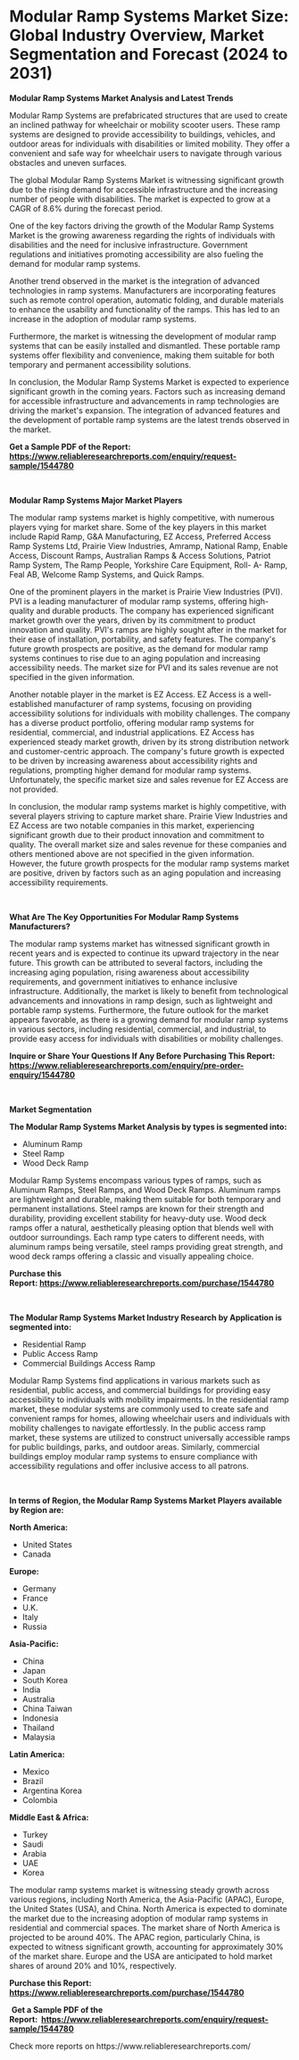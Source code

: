 <p><h1>Modular Ramp Systems Market Size: Global Industry Overview, Market Segmentation and Forecast (2024 to 2031)</h1></p><p><strong>Modular Ramp Systems Market Analysis and Latest Trends</strong></p>
<p><p>Modular Ramp Systems are prefabricated structures that are used to create an inclined pathway for wheelchair or mobility scooter users. These ramp systems are designed to provide accessibility to buildings, vehicles, and outdoor areas for individuals with disabilities or limited mobility. They offer a convenient and safe way for wheelchair users to navigate through various obstacles and uneven surfaces.</p><p>The global Modular Ramp Systems Market is witnessing significant growth due to the rising demand for accessible infrastructure and the increasing number of people with disabilities. The market is expected to grow at a CAGR of 8.6% during the forecast period.</p><p>One of the key factors driving the growth of the Modular Ramp Systems Market is the growing awareness regarding the rights of individuals with disabilities and the need for inclusive infrastructure. Government regulations and initiatives promoting accessibility are also fueling the demand for modular ramp systems.</p><p>Another trend observed in the market is the integration of advanced technologies in ramp systems. Manufacturers are incorporating features such as remote control operation, automatic folding, and durable materials to enhance the usability and functionality of the ramps. This has led to an increase in the adoption of modular ramp systems.</p><p>Furthermore, the market is witnessing the development of modular ramp systems that can be easily installed and dismantled. These portable ramp systems offer flexibility and convenience, making them suitable for both temporary and permanent accessibility solutions.</p><p>In conclusion, the Modular Ramp Systems Market is expected to experience significant growth in the coming years. Factors such as increasing demand for accessible infrastructure and advancements in ramp technologies are driving the market's expansion. The integration of advanced features and the development of portable ramp systems are the latest trends observed in the market.</p></p>
<p><strong>Get a Sample PDF of the Report:&nbsp; <a href="https://www.reliableresearchreports.com/enquiry/request-sample/1544780">https://www.reliableresearchreports.com/enquiry/request-sample/1544780</a></strong></p>
<p>&nbsp;</p>
<p><strong>Modular Ramp Systems Major Market Players</strong></p>
<p><p>The modular ramp systems market is highly competitive, with numerous players vying for market share. Some of the key players in this market include Rapid Ramp, G&A Manufacturing, EZ Access, Preferred Access Ramp Systems Ltd, Prairie View Industries, Amramp, National Ramp, Enable Access, Discount Ramps, Australian Ramps & Access Solutions, Patriot Ramp System, The Ramp People, Yorkshire Care Equipment, Roll- A- Ramp, Feal AB, Welcome Ramp Systems, and Quick Ramps.</p><p>One of the prominent players in the market is Prairie View Industries (PVI). PVI is a leading manufacturer of modular ramp systems, offering high-quality and durable products. The company has experienced significant market growth over the years, driven by its commitment to product innovation and quality. PVI's ramps are highly sought after in the market for their ease of installation, portability, and safety features. The company's future growth prospects are positive, as the demand for modular ramp systems continues to rise due to an aging population and increasing accessibility needs. The market size for PVI and its sales revenue are not specified in the given information.</p><p>Another notable player in the market is EZ Access. EZ Access is a well-established manufacturer of ramp systems, focusing on providing accessibility solutions for individuals with mobility challenges. The company has a diverse product portfolio, offering modular ramp systems for residential, commercial, and industrial applications. EZ Access has experienced steady market growth, driven by its strong distribution network and customer-centric approach. The company's future growth is expected to be driven by increasing awareness about accessibility rights and regulations, prompting higher demand for modular ramp systems. Unfortunately, the specific market size and sales revenue for EZ Access are not provided.</p><p>In conclusion, the modular ramp systems market is highly competitive, with several players striving to capture market share. Prairie View Industries and EZ Access are two notable companies in this market, experiencing significant growth due to their product innovation and commitment to quality. The overall market size and sales revenue for these companies and others mentioned above are not specified in the given information. However, the future growth prospects for the modular ramp systems market are positive, driven by factors such as an aging population and increasing accessibility requirements.</p></p>
<p>&nbsp;</p>
<p><strong>What Are The Key Opportunities For Modular Ramp Systems Manufacturers?</strong></p>
<p><p>The modular ramp systems market has witnessed significant growth in recent years and is expected to continue its upward trajectory in the near future. This growth can be attributed to several factors, including the increasing aging population, rising awareness about accessibility requirements, and government initiatives to enhance inclusive infrastructure. Additionally, the market is likely to benefit from technological advancements and innovations in ramp design, such as lightweight and portable ramp systems. Furthermore, the future outlook for the market appears favorable, as there is a growing demand for modular ramp systems in various sectors, including residential, commercial, and industrial, to provide easy access for individuals with disabilities or mobility challenges.</p></p>
<p><strong>Inquire or Share Your Questions If Any Before Purchasing This Report: <a href="https://www.reliableresearchreports.com/enquiry/pre-order-enquiry/1544780">https://www.reliableresearchreports.com/enquiry/pre-order-enquiry/1544780</a></strong></p>
<p>&nbsp;</p>
<p><strong>Market Segmentation</strong></p>
<p><strong>The Modular Ramp Systems Market Analysis by types is segmented into:</strong></p>
<p><ul><li>Aluminum Ramp</li><li>Steel Ramp</li><li>Wood Deck Ramp</li></ul></p>
<p><p>Modular Ramp Systems encompass various types of ramps, such as Aluminum Ramps, Steel Ramps, and Wood Deck Ramps. Aluminum ramps are lightweight and durable, making them suitable for both temporary and permanent installations. Steel ramps are known for their strength and durability, providing excellent stability for heavy-duty use. Wood deck ramps offer a natural, aesthetically pleasing option that blends well with outdoor surroundings. Each ramp type caters to different needs, with aluminum ramps being versatile, steel ramps providing great strength, and wood deck ramps offering a classic and visually appealing choice.</p></p>
<p><strong>Purchase this Report:&nbsp;<a href="https://www.reliableresearchreports.com/purchase/1544780">https://www.reliableresearchreports.com/purchase/1544780</a></strong></p>
<p>&nbsp;</p>
<p><strong>The Modular Ramp Systems Market Industry Research by Application is segmented into:</strong></p>
<p><ul><li>Residential Ramp</li><li>Public Access Ramp</li><li>Commercial Buildings Access Ramp</li></ul></p>
<p><p>Modular Ramp Systems find applications in various markets such as residential, public access, and commercial buildings for providing easy accessibility to individuals with mobility impairments. In the residential ramp market, these modular systems are commonly used to create safe and convenient ramps for homes, allowing wheelchair users and individuals with mobility challenges to navigate effortlessly. In the public access ramp market, these systems are utilized to construct universally accessible ramps for public buildings, parks, and outdoor areas. Similarly, commercial buildings employ modular ramp systems to ensure compliance with accessibility regulations and offer inclusive access to all patrons.</p></p>
<p>&nbsp;</p>
<p><strong>In terms of Region, the Modular Ramp Systems Market Players available by Region are:</strong></p>
<p>
    <p> <strong> North America: </strong>
        <ul>
            <li>United States</li>
            <li>Canada</li>
        </ul>
        </p> 
    <p> <strong> Europe: </strong>
        <ul>
            <li>Germany</li>
            <li>France</li>
            <li>U.K.</li>
            <li>Italy</li>
            <li>Russia</li>
        </ul>
        </p> 
    <p> <strong> Asia-Pacific: </strong>
        <ul>
            <li>China</li>
            <li>Japan</li>
            <li>South Korea</li>
            <li>India</li>
            <li>Australia</li>
            <li>China Taiwan</li>
            <li>Indonesia</li>
            <li>Thailand</li>
            <li>Malaysia</li>
        </ul>
        </p> 
    <p> <strong> Latin America: </strong>
        <ul>
            <li>Mexico</li>
            <li>Brazil</li>
            <li>Argentina Korea</li>
            <li>Colombia</li>
        </ul>
        </p> 
    <p> <strong> Middle East & Africa: </strong>
        <ul>
            <li>Turkey</li>
            <li>Saudi</li>
            <li>Arabia</li>
            <li>UAE</li>
            <li>Korea</li>
        </ul>
    </p>
    </p>
<p><p>The modular ramp systems market is witnessing steady growth across various regions, including North America, the Asia-Pacific (APAC), Europe, the United States (USA), and China. North America is expected to dominate the market due to the increasing adoption of modular ramp systems in residential and commercial spaces. The market share of North America is projected to be around 40%. The APAC region, particularly China, is expected to witness significant growth, accounting for approximately 30% of the market share. Europe and the USA are anticipated to hold market shares of around 20% and 10%, respectively.</p></p>
<p><strong>Purchase this Report: <a href="https://www.reliableresearchreports.com/purchase/1544780">https://www.reliableresearchreports.com/purchase/1544780</a></strong></p>
<p>&nbsp;<strong>Get a Sample PDF of the Report:&nbsp;&nbsp;<a href="https://www.reliableresearchreports.com/enquiry/request-sample/1544780">https://www.reliableresearchreports.com/enquiry/request-sample/1544780</a></strong></p>
<p><strong></strong></p>
<p>Check more reports on https://www.reliableresearchreports.com/</p>